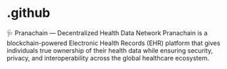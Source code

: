 # .github
🩺 Pranachain — Decentralized Health Data Network  Pranachain is a blockchain-powered Electronic Health Records (EHR) platform that gives individuals true ownership of their health data while ensuring security, privacy, and interoperability across the global healthcare ecosystem.
